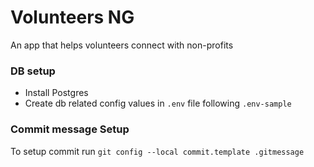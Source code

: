 # Volunteers NG

An app that helps volunteers connect with non-profits

### DB setup

- Install Postgres
- Create db related config values in `.env` file following `.env-sample`


### Commit message Setup

To setup commit run `git config --local commit.template .gitmessage`


